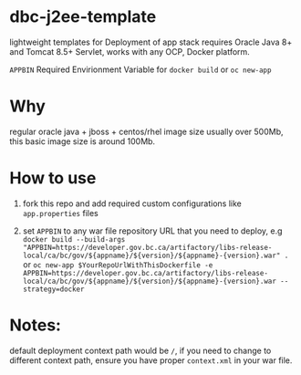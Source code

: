 # dbc-j2ee-template
lightweight templates for Deployment of app stack requires Oracle Java 8+ and Tomcat 8.5+ Servlet, works with any OCP, Docker platform.

`APPBIN` Required Envirionment Variable for `docker build` or `oc new-app`

# Why 
regular oracle java + jboss + centos/rhel image size usually over 500Mb, this basic image size is around 100Mb.

# How to use
1. fork this repo and add required custom configurations like `app.properties` files

2. set `APPBIN` to any war file repository URL that you need to deploy, e.g 
 ```docker build --build-args "APPBIN=https://developer.gov.bc.ca/artifactory/libs-release-local/ca/bc/gov/${appname}/${version}/${appname}-{version}.war" .```
 or
 ```oc new-app $YourRepoUrlWithThisDockerfile -e APPBIN=https://developer.gov.bc.ca/artifactory/libs-release-local/ca/bc/gov/${appname}/${version}/${appname}-{version}.war --strategy=docker```
 
# Notes:
 default deployment context path would be `/`, if you need to change to different context path, ensure you have proper `context.xml` in your war file.
